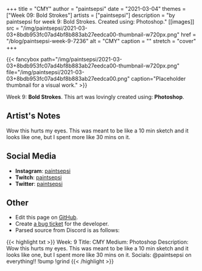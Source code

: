 +++
title =       "CMY"
author =      "paintsepsi"
date =        "2021-03-04"
themes =      ["Week 09: Bold Strokes"]
artists =     ["paintsepsi"]
description = "by paintsepsi for week 9: Bold Strokes. Created using: Photoshop."
[[images]]
      src = "/img/paintsepsi/2021-03-03+8bdb953fc07ad4bf8b883ab27eedca00-thumbnail-w720px.png"
      href = "/blog/paintsepsi-week-9-7236"
      alt = "CMY"
      caption = ""
      stretch = "cover"
+++


{{< fancybox path="/img/paintsepsi/2021-03-03+8bdb953fc07ad4bf8b883ab27eedca00-thumbnail-w720px.png" file="/img/paintsepsi/2021-03-03+8bdb953fc07ad4bf8b883ab27eedca00.png" caption="Placeholder thumbnail for a visual work." >}}


Week 9: **Bold Strokes**. This art was lovingly created using: **Photoshop**.

## Artist's Notes

Wow this hurts my eyes. This was meant to be like a 10 min sketch and it looks like one, but I spent more like 30 mins on it.

## Social Media

- **Instagram**: <a href='https://instagram.com/paintsepsi' target='_blank'>paintsepsi</a>
- **Twitch**: <a href='https://twitch.tv/paintsepsi' target='_blank'>paintsepsi</a>
- **Twitter**: <a href='https://twitter.com/paintsepsi' target='_blank'>paintsepsi</a>

## Other

- Edit this page on [GitHub](https://github.com/teaminkling/web-refresh/edit/main/content/blog/paintsepsi-week-9-7236.md).
- Create [a bug ticket](https://github.com/teaminkling/web-refresh/issues/new?assignees=&labels=bug&template=problem-report.md&title=) for the developer.
- Parsed source from Discord is as follows:

{{< highlight txt >}}
Week: 9
Title: CMY
Medium: Photoshop
Description: Wow this hurts my eyes. This was meant to be like a 10 min sketch and it looks like one, but I spent more like 30 mins on it.
Socials: @paintsepsi on everything!! !bump !grind
{{< /highlight >}}